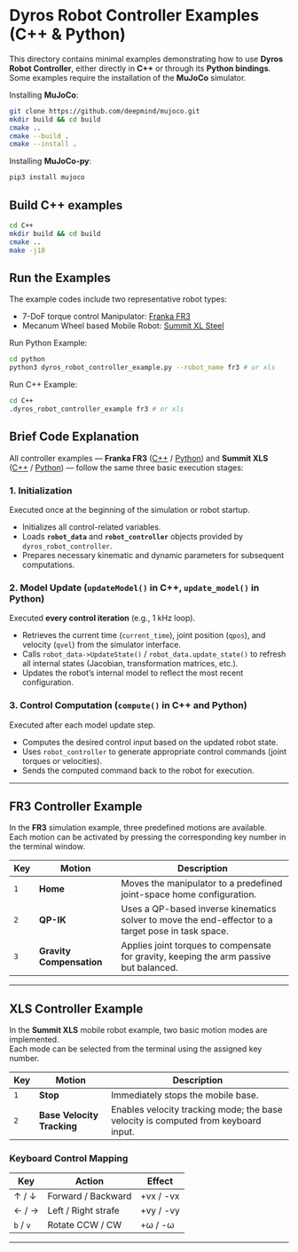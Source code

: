 # Dyros Robot Controller Examples (C++ & Python)

This directory contains minimal examples demonstrating how to use **Dyros Robot Controller**, either directly in **C++** or through its **Python bindings**.
Some examples require the installation of the **MuJoCo** simulator.

Installing **MuJoCo**:
```bash
git clone https://github.com/deepmind/mujoco.git
mkdir build && cd build
cmake ..
cmake --build .
cmake --install .
```

Installing **MuJoCo-py**:
```bash
pip3 install mujoco
```

## Build C++ examples
```bash
cd C++
mkdir build && cd build
cmake ..
make -j10
```

## Run the Examples
The example codes include two representative robot types:
- 7-DoF torque control Manipulator: [Franka FR3](https://franka.de/franka-research-3)
- Mecanum Wheel based Mobile Robot: [Summit XL Steel](https://robotnik.eu/products/mobile-robots/rb-kairos-2/)

Run Python Example:
```bash
cd python
python3 dyros_robot_controller_example.py --robot_name fr3 # or xls
```

Run C++ Example:
```bash
cd C++
.dyros_robot_controller_example fr3 # or xls
```
## Brief Code Explanation

All controller examples — **Franka FR3** ([C++](C++/src/fr3_controller.cpp) / [Python](python/fr3_controller.py)) and **Summit XLS** ([C++](C++/src/xls_controller.cpp) / [Python](python/xls_controller.py)) — follow the same three basic execution stages:

### 1. Initialization
Executed once at the beginning of the simulation or robot startup.  
- Initializes all control-related variables.  
- Loads **`robot_data`** and **`robot_controller`** objects provided by `dyros_robot_controller`.  
- Prepares necessary kinematic and dynamic parameters for subsequent computations.

### 2. Model Update (`updateModel()` in C++, `update_model()` in Python)
Executed **every control iteration** (e.g., 1 kHz loop).  
- Retrieves the current time (`current_time`), joint position (`qpos`), and velocity (`qvel`) from the simulator interface.  
- Calls `robot_data->UpdateState()` / `robot_data.update_state()` to refresh all internal states (Jacobian, transformation matrices, etc.).  
- Updates the robot’s internal model to reflect the most recent configuration.

### 3. Control Computation (`compute()` in C++ and Python)
Executed after each model update step.  
- Computes the desired control input based on the updated robot state.  
- Uses `robot_controller` to generate appropriate control commands (joint torques or velocities).  
- Sends the computed command back to the robot for execution.

---

## FR3 Controller Example

In the **FR3** simulation example, three predefined motions are available.  
Each motion can be activated by pressing the corresponding key number in the terminal window.

| Key | Motion | Description |
|-----|---------|-------------|
| `1` | **Home** | Moves the manipulator to a predefined joint-space home configuration. |
| `2` | **QP-IK** | Uses a QP-based inverse kinematics solver to move the end-effector to a target pose in task space. |
| `3` | **Gravity Compensation** | Applies joint torques to compensate for gravity, keeping the arm passive but balanced. |

---

## XLS Controller Example

In the **Summit XLS** mobile robot example, two basic motion modes are implemented.  
Each mode can be selected from the terminal using the assigned key number.

| Key | Motion | Description |
|-----|---------|-------------|
| `1` | **Stop** | Immediately stops the mobile base. |
| `2` | **Base Velocity Tracking** | Enables velocity tracking mode; the base velocity is computed from keyboard input. |

### Keyboard Control Mapping
| Key | Action | Effect |
|------|---------|--------|
| ↑ / ↓ | Forward / Backward | +vx / -vx |
| ← / → | Left / Right strafe | +vy / -vy |
| `b` / `v` | Rotate CCW / CW | +ω / -ω |

---

